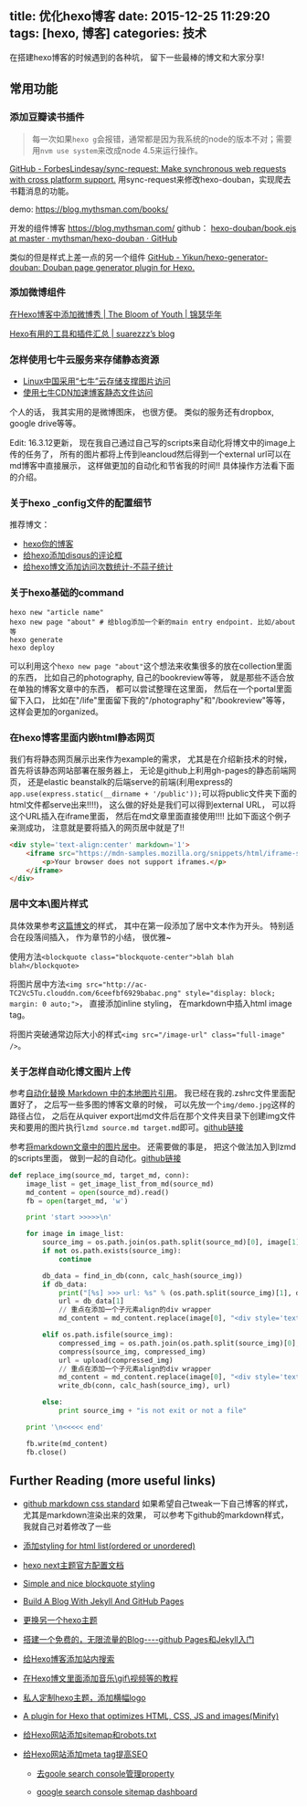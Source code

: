 title: 优化hexo博客
date: 2015-12-25 11:29:20
tags: [hexo, 博客]
categories: 技术
---

在搭建hexo博客的时候遇到的各种坑， 留下一些最棒的博文和大家分享!

<!-- more -->

## 常用功能

### 添加豆瓣读书插件

> 每一次如果`hexo g`会报错，通常都是因为我系统的node的版本不对；需要用`nvm use system`来改成node 4.5来运行操作。

[GitHub - ForbesLindesay/sync-request: Make synchronous web requests with cross platform support.](https://github.com/ForbesLindesay/sync-request) 用sync-request来修改hexo-douban，实现爬去书籍消息的功能。

demo: https://blog.mythsman.com/books/

开发的组件博客 https://blog.mythsman.com/
github： [hexo-douban/book.ejs at master · mythsman/hexo-douban · GitHub](https://github.com/mythsman/hexo-douban/blob/master/lib/templates/book.ejs)

类似的但是样式上差一点的另一个组件 [GitHub - Yikun/hexo-generator-douban: Douban page generator plugin for Hexo.](https://github.com/Yikun/hexo-generator-douban)

### 添加微博组件

[在Hexo博客中添加微博秀 | The Bloom of Youth | 锦瑟华年](http://kuangqi.me/tricks/add-weibo-show-in-hexo/)

[Hexo有用的工具和插件汇总 | suarezzz’s blog](https://suarezzz.github.io/2016/07/02/hexo-useful-tools/)


### 怎样使用七牛云服务来存储静态资源

- [Linux中国采用“七牛”云存储支撑图片访问](https://linux.cn/article-2311-1.html)
- [使用七牛CDN加速博客静态文件访问](https://blog.blahgeek.com/qiniu-cdn-serve-static/)

个人的话， 我其实用的是微博图床， 也很方便。 类似的服务还有dropbox, google drive等等。

Edit: 16.3.12更新， 现在我自己通过自己写的scripts来自动化将博文中的image上传的任务了， 所有的图片都将上传到leancloud然后得到一个external url可以在md博客中直接展示， 这样做更加的自动化和节省我的时间!! 具体操作方法看下面的介绍。

### 关于hexo _config文件的配置细节

推荐博文：

- [hexo你的博客](http://ibruce.info/2013/11/22/hexo-your-blog/)
- [给hexo添加disqus的评论框](https://gist.github.com/mabrasil/dc245da48a757b91b777)
- [给hexo博文添加访问次数统计-不蒜子统计](http://ibruce.info/2013/12/22/count-views-of-hexo/)

### 关于hexo基础的command
```
hexo new "article name"
hexo new page "about" # 给blog添加一个新的main entry endpoint. 比如/about等
hexo generate
hexo deploy
```
可以利用这个`hexo new page "about"`这个想法来收集很多的放在collection里面的东西， 比如自己的photography, 自己的bookreview等等， 就是那些不适合放在单独的博客文章中的东西， 都可以尝试整理在这里面， 然后在一个portal里面留下入口， 比如在"/life"里面留下我的"/photography"和"/bookreview"等等， 这样会更加的organized。

### 在hexo博客里面内嵌html静态网页

我们有将静态网页展示出来作为example的需求， 尤其是在介绍新技术的时候，首先将该静态网站部署在服务器上， 无论是github上利用gh-pages的静态前端网页， 还是elastic beanstalk的后端serve的前端(利用express的`app.use(express.static(__dirname + '/public'));`可以将public文件夹下面的html文件都serve出来!!!!)， 这么做的好处是我们可以得到external URL， 可以将这个URL插入在iframe里面， 然后在md文章里面直接使用!!!! 比如下面这个例子亲测成功， 注意就是要将插入的网页居中就是了!!

```html
<div style='text-align:center' markdown='1'>
	<iframe src="https://mdn-samples.mozilla.org/snippets/html/iframe-simple-contents.html" width="100%" height="400">
		<p>Your browser does not support iframes.</p>
	</iframe>
</div>
```

### 居中文本\图片样式

具体效果参考[这篇博文](http://chocoluffy.com/2015/03/30/%E4%BC%AF%E5%85%8B%E5%88%A9%E7%9A%84%E7%A7%98%E5%AF%86-%E4%B8%8A-%E6%A2%A6%E6%83%B3%E7%9A%84%E7%81%AB%E5%85%89/)的样式， 其中在第一段添加了居中文本作为开头。 特别适合在段落间插入， 作为章节的小结， 很优雅~

使用方法`<blockquote class="blockquote-center">blah blah blah</blockquote>`

将图片居中方法`<img src="http://ac-TC2Vc5Tu.clouddn.com/6ceefbf6929babac.png" style="display: block; margin: 0 auto;">`， 直接添加inline styling， 在markdown中插入html image tag。

将图片突破通常边际大小的样式`<img src="/image-url" class="full-image" />`。

### 关于怎样自动化博文图片上传

参考[自动化替换 Markdown 中的本地图片引用](http://laobie.github.io/python/2016/04/24/replace-image-file-in-markdown.html)。 我已经在我的.zshrc文件里面配置好了， 之后写一些多图的博客文章的时候， 可以先放一个`img/demo.jpg`这样的路径占位， 之后在从quiver export出md文件后在那个文件夹目录下创建img文件夹和要用的图片执行`lzmd source.md target.md`即可。[github链接](https://github.com/chocoluffy/lazy-markdown)

参考[将markdown文章中的图片居中](http://www.denizoguz.com/2013/08/07/how-to-align-images-in-markdown/)。 还需要做的事是， 把这个做法加入到lzmd的scripts里面， 做到一起的自动化。[github链接](https://github.com/chocoluffy/lazy-screen-capture)

```python
def replace_img(source_md, target_md, conn):
    image_list = get_image_list_from_md(source_md)
    md_content = open(source_md).read()
    fb = open(target_md, 'w')

    print 'start >>>>>\n'

    for image in image_list:
        source_img = os.path.join(os.path.split(source_md)[0], image[1])
        if not os.path.exists(source_img):
            continue

        db_data = find_in_db(conn, calc_hash(source_img))
        if db_data:
            print("[%s] >>> url: %s" % (os.path.split(source_img)[1], db_data[1]))
            url = db_data[1]
            // 重点在添加一个子元素align的div wrapper
            md_content = md_content.replace(image[0], "<div style='text-align:center' markdown='1'>" + image[0].replace(image[1], str(url)) + "</div>")

        elif os.path.isfile(source_img):
            compressed_img = os.path.join(os.path.split(source_img)[0], 'cp_' + os.path.split(source_img)[1])
            compress(source_img, compressed_img)
            url = upload(compressed_img)
            // 重点在添加一个子元素align的div wrapper
            md_content = md_content.replace(image[0], "<div style='text-align:center' markdown='1'>" + image[0].replace(image[1], str(url)) + "</div>")
            write_db(conn, calc_hash(source_img), url)

        else:
            print source_img + "is not exit or not a file"

    print '\n<<<<< end'

    fb.write(md_content)
    fb.close()
```


## Further Reading (more useful links)

- [github markdown css standard](https://gist.github.com/andyferra/2554919) 如果希望自己tweak一下自己博客的样式， 尤其是markdown渲染出来的效果， 可以参考下github的markdown样式， 我就自己对着修改了一些

- [添加styling for html list(ordered or unordered)](http://designshack.net/articles/css/5-simple-and-practical-css-list-styles-you-can-copy-and-paste/)

- [hexo next主题官方配置文档](http://theme-next.iissnan.com/getting-started.html)

- [Simple and nice blockquote styling](https://css-tricks.com/snippets/css/simple-and-nice-blockquote-styling/) 

- [Build A Blog With Jekyll And GitHub Pages](http://www.smashingmagazine.com/2014/08/build-blog-jekyll-github-pages/)

- [更换另一个hexo主题](http://jinyanhuan.github.io/2015/03/16/hexo-bulid-three/)

- [搭建一个免费的，无限流量的Blog----github Pages和Jekyll入门](http://www.ruanyifeng.com/blog/2012/08/blogging_with_jekyll.html)

- [给Hexo博客添加站内搜索](http://www.jerryfu.net/post/search-engine-for-hexo-with-swiftype.html)

- [在Hexo博文里面添加音乐\gif\视频等的教程](http://starsky.gitcafe.io/2015/05/05/Hexo%E6%B7%BB%E5%8A%A0%E5%9B%BE%E7%89%87%E3%80%81%E9%9F%B3%E4%B9%90%E5%92%8C%E8%A7%86%E9%A2%91/)

- [私人定制hexo主题，添加横幅logo](http://blog.sunnyxx.com/2014/03/07/hexo_customize/)

- [A plugin for Hexo that optimizes HTML, CSS, JS and images(Minify)](https://github.com/unhealthy/hexo-all-minifier)

- [给Hexo网站添加sitemap和robots.txt](http://www.jeyzhang.com/hexo-website-seo.html)

- [给Hexo网站添加meta tag提高SEO](https://moral.im/%E4%B8%BAHexo%E6%B7%BB%E5%8A%A0meta%20Keyword/)

	- [去goole search console管理property](https://www.google.com/webmasters/tools/home?hl=en&authuser=0)

	- [google search console sitemap dashboard](https://www.google.com/webmasters/tools/sitemap-list?hl=en&authuser=0&siteUrl=http%3A%2F%2Fchocoluffy.com%2F#MAIN_TAB=0&CARD_TAB=-1)
